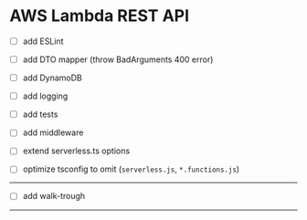# AWS Lambda REST API

-   [ ] add ESLint
-   [ ] add DTO mapper (throw BadArguments 400 error)
-   [ ] add DynamoDB
-   [ ] add logging
-   [ ] add tests
-   [ ] add middleware
-   [ ] extend serverless.ts options

-   [ ] optimize tsconfig to omit (`serverless.js`, `*.functions.js`)

---

-   [ ] add walk-trough

---
